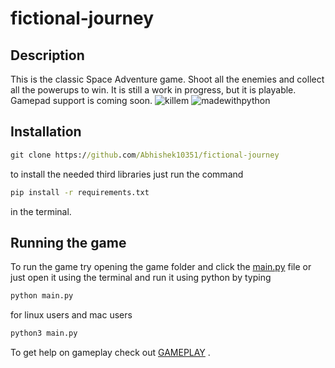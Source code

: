 # fictional-journey

## Description

This is the classic Space Adventure game.
Shoot all the enemies and collect all the powerups to win.
It is still a work in progress, but it is playable.
Gamepad support is coming soon.
![killem](https://forthebadge.com/images/badges/oooo-kill-em.svg)
![madewithpython](https://forthebadge.com/images/badges/made-with-python.svg)

## Installation

```cmd
git clone https://github.com/Abhishek10351/fictional-journey
```

to install the needed third libraries just run the command

```cmd
pip install -r requirements.txt
```

in the terminal.

## Running the game

To run the game try opening the game folder and click the [main.py](/game/main.py) file or just open it using the terminal and run it using python by typing

```python
python main.py
```

for linux users and mac users

```python
python3 main.py
```

To get help on gameplay check out [GAMEPLAY](/GAMEPLAY.md) .
